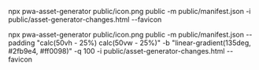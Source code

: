 npx pwa-asset-generator public/icon.png public  -m public/manifest.json -i public/asset-generator-changes.html --favicon


npx pwa-asset-generator public/icon.png public  -m public/manifest.json  --padding "calc(50vh - 25%) calc(50vw - 25%)" -b "linear-gradient(135deg, #2fb9e4, #ff0098)" -q 100   -i public/asset-generator-changes.html --favicon

